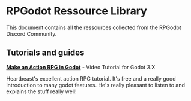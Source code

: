 # RPGodot Ressource Library
This document contains all the ressources collected from the RPGodot Discord Community. 

## Tutorials and guides

**[Make an Action RPG in Godot](https://www.youtube.com/watch?v=mAbG8Oi-SvQ&list=PL9FzW-m48fn2SlrW0KoLT4n5egNdX-W9a)** - Video Tutorial for Godot 3.X

Heartbeast's excellent action RPG tutorial. It's free and a really good introduction to many godot features. He's really pleasant to listen to and explains the stuff really well!

